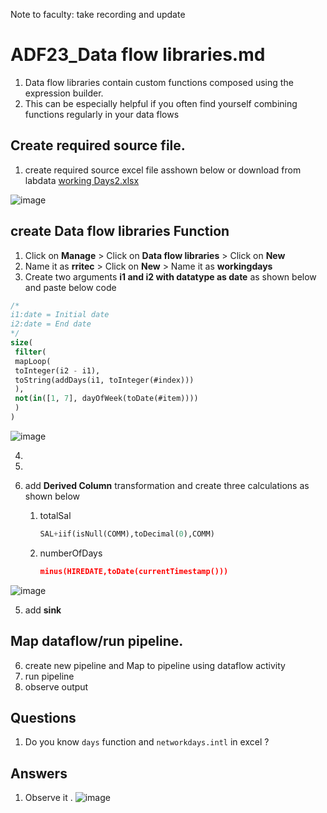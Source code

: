 Note to faculty: take recording and update

# ADF23_Data flow libraries.md

1. Data flow libraries contain custom functions composed using the expression builder.
2. This can be especially helpful if you often find yourself combining functions regularly in your data flows


## Create required source file.
1. create required source excel file asshown below or download from labdata [working Days2.xlsx
](https://github.com/rritec/Cloud-Data-Engineering/blob/main/Lab%20Data/working%20Days2.xlsx)

![image](https://github.com/rritec/Cloud-Data-Engineering/assets/20516321/8d0ea6a8-677d-4178-b536-3d6e73aad50c)



## create Data flow libraries Function
1. Click on **Manage** > Click on  **Data flow libraries** > Click on **New**
2. Name it as **rritec** > Click on **New** > Name it as **workingdays**
3. Create two arguments **i1 and i2 with datatype as date** as shown below and paste below code

``` sql
/*
i1:date = Initial date
i2:date = End date
*/
size(
 filter(
 mapLoop(
 toInteger(i2 - i1), 
 toString(addDays(i1, toInteger(#index)))
 ),
 not(in([1, 7], dayOfWeek(toDate(#item))))
 )
)
```

![image](https://github.com/rritec/Cloud-Data-Engineering/assets/20516321/4717bcab-36a6-4b78-8771-4825790e2ca6)

4. 
5. 



6. add **Derived Column**  transformation and create three calculations as shown below
    1. totalSal
        ``` sql
        SAL+iif(isNull(COMM),toDecimal(0),COMM)
        ```
    2. numberOfDays
        ``` json
        minus(HIREDATE,toDate(currentTimestamp()))
        ```
    

  ![image](https://github.com/rritec/Cloud-Data-Engineering/assets/20516321/b34b1527-bf62-4e44-aa7e-b8c59a9165e8)



5. add **sink**

## Map dataflow/run pipeline.

6. create new pipeline and Map to pipeline using dataflow activity
7. run pipeline
8. observe output
   
## Questions

1. Do you know `days` function and `networkdays.intl` in excel ?

## Answers

1. Observe it . ![image](https://github.com/rritec/Cloud-Data-Engineering/assets/20516321/efe92fe9-20b4-4ebd-a624-a1e0115982a1)

